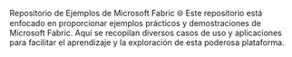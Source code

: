 Repositorio de Ejemplos de Microsoft Fabric
🌐 Este repositorio está enfocado en proporcionar ejemplos prácticos y demostraciones de Microsoft Fabric. Aquí se recopilan diversos casos de uso y aplicaciones para facilitar el aprendizaje y la exploración de esta poderosa plataforma.
